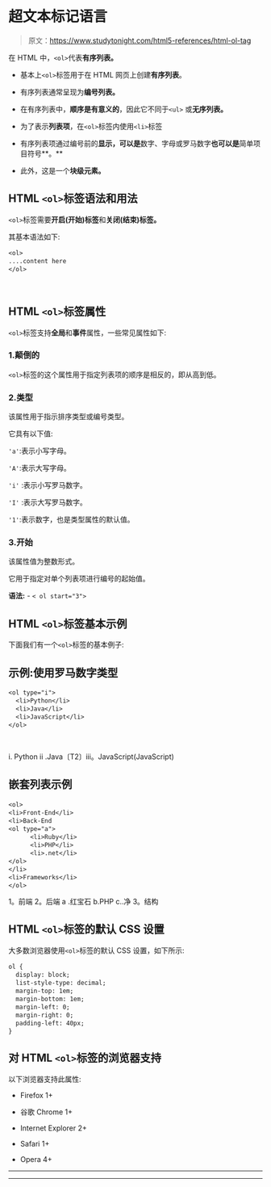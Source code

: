 # 超文本标记语言

> 原文：<https://www.studytonight.com/html5-references/html-ol-tag>

在 HTML 中，`<ol>`代表**有序列表。**

*   基本上`<ol>`标签用于在 HTML 网页上创建**有序列表**。

*   有序列表通常呈现为**编号列表。**

*   在有序列表中，**顺序是有意义的**，因此它不同于`<ul>` 或**无序列表。**

*   为了表示**列表项**，在`<ol>`标签内使用`<li>`标签

*   有序列表项通过编号前的**显示，可以是**数字、字母或罗马数字**也可以是**简单项目符号**。**

*   此外，这是一个**块级元素。**

## HTML `<ol>`标签语法和用法

`<ol>`标签需要**开启(开始)标签**和**关闭(结束)标签。**

其基本语法如下:

```
<ol>
....content here
</ol>
```

![](img/4765334125b448ec4c4bdf8285a1da72.png)![](img/4765334125b448ec4c4bdf8285a1da72.png "Click and drag to move")

## HTML `<ol>`标签属性

`<ol>`标签支持**全局**和**事件**属性，一些常见属性如下:

### 1.颠倒的

`<ol>`标签的这个属性用于指定列表项的顺序是相反的，即从高到低。

### 2.类型

该属性用于指示排序类型或编号类型。

它具有以下值:

`'a'`:表示小写字母。

`'A'`:表示大写字母。

`'i'` :表示小写罗马数字。

`'I'` :表示大写罗马数字。

`'1'`:表示数字，也是类型属性的默认值。

### 3.开始

该属性值为整数形式。

它用于指定对单个列表项进行编号的起始值。

**语法:** - `< ol start="3">`

## HTML `<ol>`标签基本示例

下面我们有一个`<ol>`标签的基本例子:

## 示例:使用罗马数字类型

```
<ol type="i">
  <li>Python</li>
  <li>Java</li>
  <li>JavaScript</li>
</ol> 
```

![](img/4765334125b448ec4c4bdf8285a1da72.png)![](img/4765334125b448ec4c4bdf8285a1da72.png "Click and drag to move")

i. Python
ii .Java〔T2〕iii。JavaScript(JavaScript)

## 嵌套列表示例

```
<ol>
<li>Front-End</li>
<li>Back-End 
<ol type="a">
      <li>Ruby</li>
      <li>PHP</li>
      <li>.net</li>
</ol>
</li>            
<li>Frameworks</li>
</ol>
```

1。前端
2。后端
a .红宝石
b.PHP
c..净
3。结构

## HTML `<ol>`标签的默认 CSS 设置

大多数浏览器使用`<ol>`标签的默认 CSS 设置，如下所示:

```
ol {
  display: block;
  list-style-type: decimal;
  margin-top: 1em;
  margin-bottom: 1em;
  margin-left: 0;
  margin-right: 0;
  padding-left: 40px;
}
```

## 对 HTML `<ol>`标签的浏览器支持

以下浏览器支持此属性:

*   Firefox 1+

*   谷歌 Chrome 1+

*   Internet Explorer 2+

*   Safari 1+

*   Opera 4+

* * *

* * *